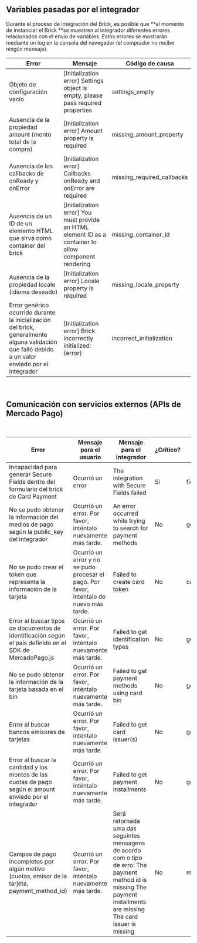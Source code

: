 ## Variables pasadas por el integrador

Durante el proceso de integración del Brick, es posible que **al momento de instanciar el Brick **se muestren al integrador diferentes errores relacionados con el envío de variables. Estos errores se mostrarán mediante un log en la consola del navegador (el comprador no recibe ningún mensaje).

| Error  | Mensaje  | Código de causa  |
| --- | --- | --- |
| Objeto de configuración vacío  | [Initialization error] Settings object is empty, please pass required properties  | settings_empty  |
| Ausencia de la propiedad amount (monto total de la compra)  | [Initialization error] Amount property is required  | missing_amount_property  |
| Ausencia de los callbacks de onReady y onError  | [Initialization error] Callbacks onReady and onError are required  | missing_required_callbacks  |
| Ausencia de un ID de un elemento HTML que sirva como container del brick  | [Initialization error] You must provide an HTML element ID as a container to allow component rendering  | missing_container_id  |
| Ausencia de la propiedad locale (idioma deseado)  | [Initialization error] Locale property is required  | missing_locale_property  |
| Error genérico ocurrido durante la inicialización del brick, generalmente alguna validación que falló debido a un valor enviado por el integrador  | [Initialization error] Brick incorrectly initialized: {error}  | incorrect_initialization  |

<br>

## Comunicación con servicios externos (APIs de Mercado Pago)

<br>

| Error  | Mensaje para el usuario  | Mensaje para el integrador  | ¿Crítico?  | Código de causa  |
| --- | --- | --- | --- | --- |
| Incapacidad para generar Secure Fields dentro del formulario del brick de Card Payment  | Ocurrió un error  | The integration with Secure Fields failed  | Si  | fields_setup_failed  |
| No se pudo obtener la información del medios de pago según la public_key del integrador  | Ocurrió un error. Por favor, inténtalo nuevamente más tarde.  | An error occurred while trying to search for payment methods  | No | get_payment_methods_failed  |
| No se pudo crear el token que representa la información de la tarjeta  | Ocurrió un error y no se pudo procesar el pago. Por favor, inténtalo de nuevo más tarde.  | Failed to create card token  | No  | card_token_creation_failed  |
| Error al buscar tipos de documentos de identificación según el país definido en el SDK de MercadoPago.js  | Ocurrió un error. Por favor, inténtalo nuevamente más tarde.  | Failed to get identification types  | No  | get_identification_types_failed  |
| No se pudo obtener la información de la tarjeta basada en el bin  | Ocurrió un error. Por favor, inténtalo nuevamente más tarde.  | Failed to get payment methods using card bin  | No  | get_card_bin_payment_methods_failed  |
| Error al buscar bancos emisores de tarjetas  | Ocurrió un error. Por favor, inténtalo nuevamente más tarde.  | Failed to get card issuer(s)  | No  | get_card_issuers_failed  |
| Error al buscar la cantidad y los montos de las cuotas de pago según el amount enviado por el integrador  | Ocurrió un error. Por favor, inténtalo nuevamente más tarde.  | Failed to get payment installments  | No  | get_payment_installments_failed  |
| Campos de pago incompletos por algún motivo (cuotas, emisor de la tarjeta, payment_method_id)  | Ocurrió un error. Por favor, inténtalo nuevamente más tarde.  | Será retornada uma das seguintes mensagens de acordo com o tipo de erro:  The payment method id is missing The payment installments are missing The card issuer is missing    | No  | missing_payment_information  |
